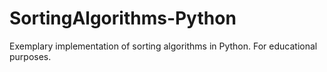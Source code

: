# SortingAlgorithms-Python
Exemplary implementation of sorting algorithms in Python. For educational purposes.
